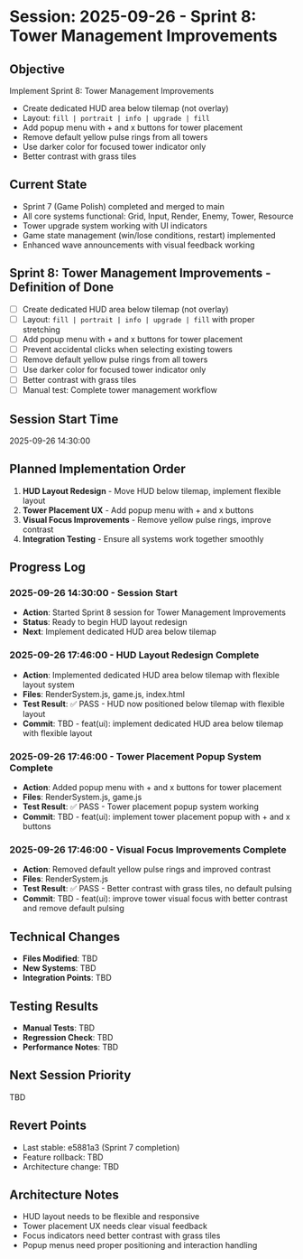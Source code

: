 # Session: 2025-09-26 - Sprint 8: Tower Management Improvements

## Objective
Implement Sprint 8: Tower Management Improvements
- Create dedicated HUD area below tilemap (not overlay)
- Layout: `fill | portrait | info | upgrade | fill`
- Add popup menu with + and x buttons for tower placement
- Remove default yellow pulse rings from all towers
- Use darker color for focused tower indicator only
- Better contrast with grass tiles

## Current State
- Sprint 7 (Game Polish) completed and merged to main
- All core systems functional: Grid, Input, Render, Enemy, Tower, Resource
- Tower upgrade system working with UI indicators
- Game state management (win/lose conditions, restart) implemented
- Enhanced wave announcements with visual feedback working

## Sprint 8: Tower Management Improvements - Definition of Done
- [ ] Create dedicated HUD area below tilemap (not overlay)
- [ ] Layout: `fill | portrait | info | upgrade | fill` with proper stretching
- [ ] Add popup menu with + and x buttons for tower placement
- [ ] Prevent accidental clicks when selecting existing towers
- [ ] Remove default yellow pulse rings from all towers
- [ ] Use darker color for focused tower indicator only
- [ ] Better contrast with grass tiles
- [ ] Manual test: Complete tower management workflow

## Session Start Time
2025-09-26 14:30:00

## Planned Implementation Order
1. **HUD Layout Redesign** - Move HUD below tilemap, implement flexible layout
2. **Tower Placement UX** - Add popup menu with + and x buttons
3. **Visual Focus Improvements** - Remove yellow pulse rings, improve contrast
4. **Integration Testing** - Ensure all systems work together smoothly

## Progress Log

### 2025-09-26 14:30:00 - Session Start
- **Action**: Started Sprint 8 session for Tower Management Improvements
- **Status**: Ready to begin HUD layout redesign
- **Next**: Implement dedicated HUD area below tilemap

### 2025-09-26 17:46:00 - HUD Layout Redesign Complete
- **Action**: Implemented dedicated HUD area below tilemap with flexible layout system
- **Files**: RenderSystem.js, game.js, index.html
- **Test Result**: ✅ PASS - HUD now positioned below tilemap with flexible layout
- **Commit**: TBD - feat(ui): implement dedicated HUD area below tilemap with flexible layout

### 2025-09-26 17:46:00 - Tower Placement Popup System Complete
- **Action**: Added popup menu with + and x buttons for tower placement
- **Files**: RenderSystem.js, game.js
- **Test Result**: ✅ PASS - Tower placement popup system working
- **Commit**: TBD - feat(ui): implement tower placement popup with + and x buttons

### 2025-09-26 17:46:00 - Visual Focus Improvements Complete
- **Action**: Removed default yellow pulse rings and improved contrast
- **Files**: RenderSystem.js
- **Test Result**: ✅ PASS - Better contrast with grass tiles, no default pulsing
- **Commit**: TBD - feat(ui): improve tower visual focus with better contrast and remove default pulsing

## Technical Changes
- **Files Modified**: TBD
- **New Systems**: TBD
- **Integration Points**: TBD

## Testing Results
- **Manual Tests**: TBD
- **Regression Check**: TBD
- **Performance Notes**: TBD

## Next Session Priority
TBD

## Revert Points
- Last stable: e5881a3 (Sprint 7 completion)
- Feature rollback: TBD
- Architecture change: TBD

## Architecture Notes
- HUD layout needs to be flexible and responsive
- Tower placement UX needs clear visual feedback
- Focus indicators need better contrast with grass tiles
- Popup menus need proper positioning and interaction handling

